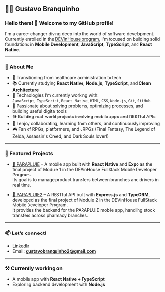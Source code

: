## 🧑‍💻 Gustavo Branquinho

### Hello there! 👋 Welcome to my GitHub profile!

I'm a career changer diving deep into the world of software development. Currently enrolled in the [DEVinHouse program](https://devinhouse.tech/clamed/), I'm focused on building solid foundations in **Mobile Development**, **JavaScript**, **TypeScript**, and **React Native**.

---

### 🚀 About Me

- 🎯 Transitioning from healthcare administration to tech  
- 📚 Currently studying **React Native**, **Node.js**, **TypeScript**, and **Clean Architecture**  
- 🔧 Technologies I’m currently working with:  
  `JavaScript`, `TypeScript`, `React Native`, `HTML`, `CSS`, `Node.js`, `Git`, `GitHub`  
- 🧠 Passionate about solving problems, optimizing processes, and building useful digital tools  
- 🛠️ Building real-world projects involving mobile apps and RESTful APIs  
- 🤝 I enjoy collaborating, learning from others, and continuously improving  
- 🎮 Fan of RPGs, platformers, and JRPGs (Final Fantasy, The Legend of Zelda, Assassin's Creed, and Dark Souls lover!)

---

### 🧩 Featured Projects

- [🔗 PARAPLUIE](https://github.com/branquinho91/PARAPLUIE) – A mobile app built with **React Native** and **Expo** as the final project of Module 1 in the DEVinHouse FullStack Mobile Developer Program.  
  Its goal is to manage product transfers between branches and drivers in real time.

- [🔗 PARAPLUIE2](https://github.com/branquinho91/PARAPLUIE2) – A RESTful API built with **Express.js** and **TypeORM**, developed as the final project of Module 2 in the DEVinHouse FullStack Mobile Developer Program.  
  It provides the backend for the PARAPLUIE mobile app, handling stock transfers across pharmacy branches.

---

### 📫 Let’s connect!

- [LinkedIn](https://www.linkedin.com/in/gustavobranquinho2/)  
- Email: **gustavobranquinho2@gmail.com**

---

### ⚒️ Currently working on

- A mobile app with **React Native + TypeScript**  
- Exploring backend development with **Node.js**
